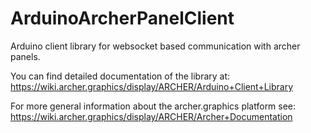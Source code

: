# ArduinoArcherPanelClient
Arduino client library for websocket based communication with archer panels.

You can find detailed documentation of the library at:
https://wiki.archer.graphics/display/ARCHER/Arduino+Client+Library

For more general information about the archer.graphics platform see:
https://wiki.archer.graphics/display/ARCHER/Archer+Documentation


